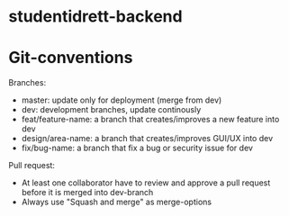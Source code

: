# studentidrett-backend

# Git-conventions

Branches:

- master: update only for deployment (merge from dev)
- dev: development branches, update continously
- feat/feature-name: a branch that creates/improves a new feature into dev
- design/area-name: a branch that creates/improves GUI/UX into dev
- fix/bug-name: a branch that fix a bug or security issue for dev

Pull request:

- At least one collaborator have to review and approve a pull request before it is merged into dev-branch
- Always use "Squash and merge" as merge-options
